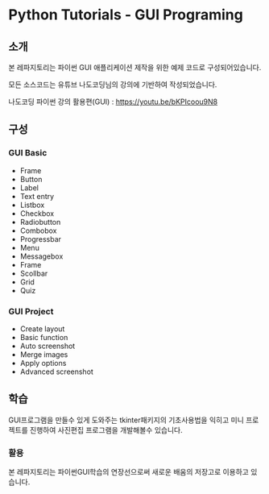 # Python Tutorials - GUI Programing
## 소개
본 레파지토리는 파이썬 GUI 애플리케이션 제작을 위한 예제 코드로 구성되어있습니다.

모든 소스코드는 유튜브 나도코딩님의 강의에 기반하여 작성되었습니다.

나도코딩 파이썬 강의 활용편(GUI) : https://youtu.be/bKPIcoou9N8
## 구성
### GUI Basic
- Frame
- Button
- Label
- Text entry
- Listbox
- Checkbox
- Radiobutton
- Combobox
- Progressbar
- Menu
- Messagebox
- Frame
- Scollbar
- Grid
- Quiz

### GUI Project
- Create layout
- Basic function
- Auto screenshot
- Merge images
- Apply options
- Advanced screenshot
## 학습
GUI프로그램을 만들수 있게 도와주는 tkinter패키지의 기초사용법을 익히고 미니 프로젝트를 진행하여 사진편집 프로그램을 개발해볼수 있습니다.
### 활용
본 레파지토리는 파이썬GUI학습의 연장선으로써 새로운 배움의 저장고로 이용하고 있습니다.
